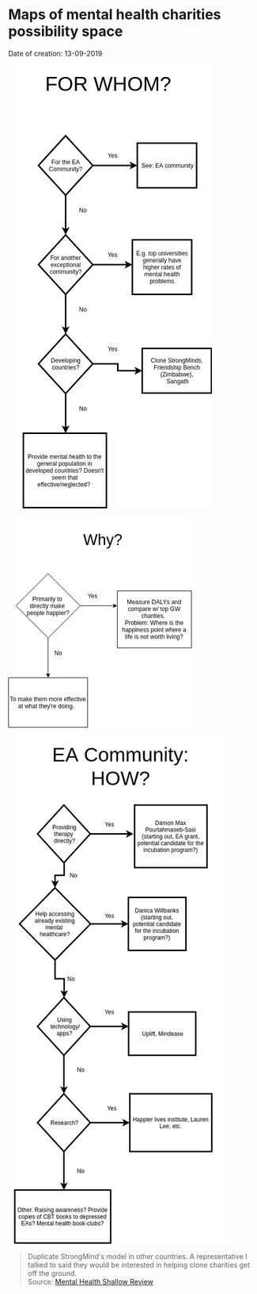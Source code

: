 # Maps of mental health charities possibility space

Date of creation: 13-09-2019

![](MH-For-Whom.jpg)

![](MH-Why.jpg)

![](MH-EA-How.jpg)

> Duplicate StrongMind's model in other countries. A representative I talked to said they would be interested in helping clone charities get off the ground.  
Source: [Mental Health Shallow Review
](https://forum.effectivealtruism.org/posts/if24DY4pW2FZPPT4G/mental-health-shallow-review)
